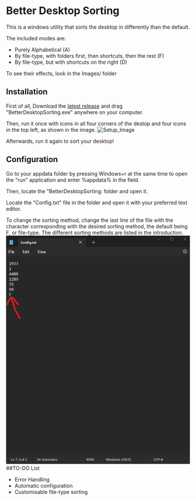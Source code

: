 # Better Desktop Sorting

This is a windows utility that sorts the desktop in differently than the default.

The included modes are:
- Purely Alphabetical (A)
- By file-type, with folders first, then shortcuts, then the rest (F)
- By file-type, but with shortcuts on the right (D)

To see their effects, look in the Images/ folder
## Installation

First of all, Download the [latest release](https://github.com/Xavlume/BetterDesktopSorting/releases/latest) and drag "BetterDesktopSorting.exe" anywhere on your computer. 

Then, run it once with icons in all four corners of the destop and four icons in the top left, as shown in the image.
![Setup_Image](Images/Setup.png)

Afterwards, run it again to sort your desktop!
## Configuration

Go to your appdata folder by pressing Windows+r at the same time to open the "run" application and enter %appdata% in the field.

Then, locate the "BetterDesktopSorting: folder and open it.

Locate the "Config.txt" file in the folder and open it with your preferred text editor. 

To change the sorting method, change the last line of the file with the character corresponding with the desired sorting method, the default being F, or file-type. The different sorting methods are listed in the introduction.
![Config_Image](Images/Config.png)
##TO-DO List
- Error Handling
- Automatic configuration
- Customisable file-type sorting
